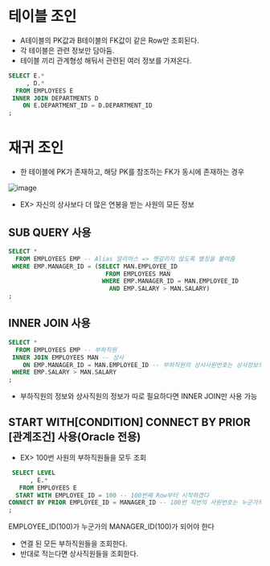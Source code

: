 # 테이블 조인
- A테이블의 PK값과  B테이블의 FK값이 같은 Row만 조회된다.
- 각 테이블은 관련 정보만 담아둠.
- 테이블 끼리 관계형성 해둬서 관련된 여러 정보를 가져온다.
```SQL
SELECT E.*
     , D.*
  FROM EMPLOYEES E
 INNER JOIN DEPARTMENTS D
    ON E.DEPARTMENT_ID = D.DEPARTMENT_ID
;
```
# 재귀 조인
- 한 테이블에 PK가 존재하고, 해당 PK를 참조하는 FK가 동시에 존재하는 경우

![image](https://github.com/user-attachments/assets/381fbdb0-52aa-4bfd-b469-3d569c933b92)

- EX> 자신의 상사보다 더 많은 연봉을 받는 사원의 모든 정보
## SUB QUERY 사용
```SQL
SELECT *
  FROM EMPLOYEES EMP -- Alias 알리아스 => 헷갈리지 않도록 별칭을 붙여줌
 WHERE EMP.MANAGER_ID = (SELECT MAN.EMPLOYEE_ID
                           FROM EMPLOYEES MAN
                          WHERE EMP.MANAGER_ID = MAN.EMPLOYEE_ID
                            AND EMP.SALARY > MAN.SALARY)
;
```
## INNER JOIN 사용
```SQL
SELECT *
  FROM EMPLOYEES EMP -- 부하직원
 INNER JOIN EMPLOYEES MAN -- 상사
    ON EMP.MANAGER_ID = MAN.EMPLOYEE_ID -- 부하직원의 상사사원번호는 상사정보의 사원정보와 같다!
 WHERE EMP.SALARY > MAN.SALARY
;
```
- 부하직원의 정보와 상사직원의 정보가 따로 필요하다면 INNER JOIN만 사용 가능

## START WITH[CONDITION] CONNECT BY PRIOR [관계조건] 사용(Oracle 전용)
- EX> 100번 사원의 부하직원들을 모두 조회
```SQL
 SELECT LEVEL
      , E.*
   FROM EMPLOYEES E
  START WITH EMPLOYEE_ID = 100 -- 100번째 Row부터 시작하겠다
CONNECT BY PRIOR EMPLOYEE_ID = MANAGER_ID -- 100번 지번의 사원번호는 누군가의 상사번호다
;
```
EMPLOYEE_ID(100)가 누군가의 MANAGER_ID(100)가 되어야 한다
- 연결 된 모든 부하직원들을 조회한다.
- 반대로 적는다면 상사직원들을 조회한다.
